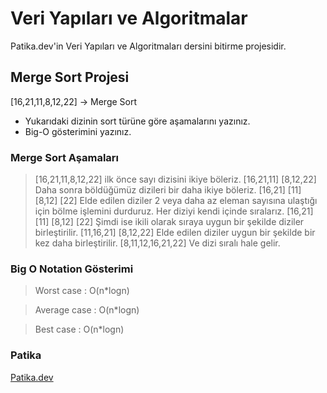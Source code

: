 # Veri Yapıları ve Algoritmalar

Patika.dev'in Veri Yapıları ve Algoritmaları dersini bitirme projesidir.

## Merge Sort Projesi

[16,21,11,8,12,22] -> Merge Sort

- Yukarıdaki dizinin sort türüne göre aşamalarını yazınız.
- Big-O gösterimini yazınız.

### Merge Sort Aşamaları

> [16,21,11,8,12,22] ilk önce sayı dizisini ikiye böleriz.
> [16,21,11]     [8,12,22]
> Daha sonra böldüğümüz dizileri bir daha ikiye böleriz.
> [16,21]   [11]   [8,12]   [22]
> Elde edilen diziler 2 veya daha az eleman sayısına ulaştığı için bölme işlemini durduruz.
> Her diziyi kendi içinde sıralarız.
> [16,21]   [11]   [8,12]   [22]
> Şimdi ise ikili olarak sıraya uygun bir şekilde diziler birleştirilir.
> [11,16,21]   [8,12,22]
> Elde edilen diziler uygun bir şekilde bir kez daha birleştirilir.
> [8,11,12,16,21,22]
> Ve dizi sıralı hale gelir.

### Big O Notation Gösterimi

<blockquote> Worst case   : O(n*logn) </blockquote>
<blockquote> Average case : O(n*logn) </blockquote>
<blockquote> Best case    : O(n*logn) </blockquote>

 


### Patika

[Patika.dev](https://app.patika.dev/wiseriv)